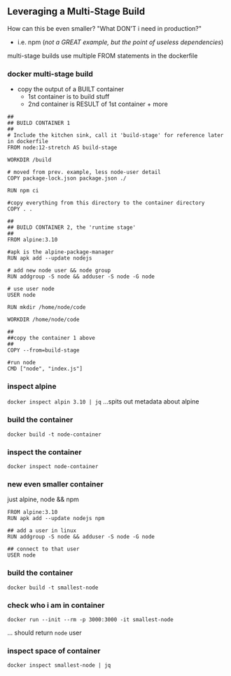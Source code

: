 ## Leveraging a Multi-Stage Build
How can this be even smaller?
"What DON'T i need in production?"
- i.e. npm (_not a GREAT example, but the point of useless dependencies_)

multi-stage builds use multiple FROM statements in the dockerfile

### docker multi-stage build
- copy the output of a BUILT container
	- 1st container is to build stuff
	- 2nd container is RESULT of 1st container + more
```
##
## BUILD CONTAINER 1
##
# Include the kitchen sink, call it 'build-stage' for reference later in dockerfile
FROM node:12-stretch AS build-stage

WORKDIR /build

# moved from prev. example, less node-user detail
COPY package-lock.json package.json ./

RUN npm ci

#copy everything from this directory to the container directory
COPY . .

##
## BUILD CONTAINER 2, the 'runtime stage'
##
FROM alpine:3.10

#apk is the alpine-package-manager
RUN apk add --update nodejs

# add new node user && node group
RUN addgroup -S node && adduser -S node -G node

# use user node
USER node

RUN mkdir /home/node/code

WORKDIR /home/node/code

##
##copy the container 1 above
##
COPY --from=build-stage

#run node
CMD ["node", "index.js"]
```

### inspect alpine
```docker inspect alpin 3.10 | jq```
...spits out metadata about alpine

### build the container
```
docker build -t node-container
```

### inspect the container
```
docker inspect node-container
```

### new even smaller container
just alpine, node && npm
```
FROM alpine:3.10
RUN apk add --update nodejs npm

## add a user in linux
RUN addgroup -S node && adduser -S node -G node

## connect to that user
USER node
```

### build the container
```
docker build -t smallest-node
```

### check who i am in container
```
docker run --init --rm -p 3000:3000 -it smallest-node
```
... should return ```node``` user


### inspect space of container
```
docker inspect smallest-node | jq 
```
